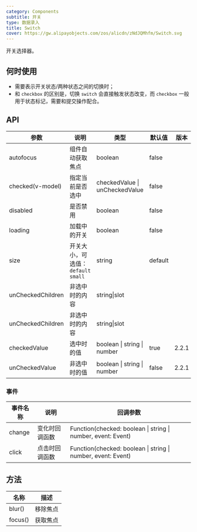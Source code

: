 ```yaml
---
category: Components
subtitle: 开关
type: 数据录入
title: Switch
cover: https://gw.alipayobjects.com/zos/alicdn/zNdJQMhfm/Switch.svg
---
```


开关选择器。

## 何时使用

- 需要表示开关状态/两种状态之间的切换时；
- 和 `checkbox` 的区别是，切换 `switch` 会直接触发状态改变，而 `checkbox` 一般用于状态标记，需要和提交操作配合。

## API

| 参数              | 说明                                | 类型         | 默认值  | 版本|
| ----------------- | ----------------------------------- | ------------ | ------- | --- |
| autofocus         | 组件自动获取焦点                    | boolean      | false   | |
| checked(v-model)  | 指定当前是否选中                    | checkedValue \|   unCheckedValue     | false   | |
| disabled          | 是否禁用                            | boolean      | false   | |
| loading           | 加载中的开关                        | boolean      | false   | |
| size              | 开关大小，可选值：`default` `small` | string       | default | |
| unCheckedChildren | 非选中时的内容                      | string\|slot |         | |
| unCheckedChildren | 非选中时的内容                      | string\|slot |         | |
| checkedValue | 选中时的值                      | boolean \| string \| number |    true     | 2.2.1 |
| unCheckedValue   | 非选中时的值                        | boolean \| string \| number |  false       | 2.2.1 |

### 事件

| 事件名称 | 说明           | 回调参数                                 |
| -------- | -------------- | ---------------------------------------- |
| change   | 变化时回调函数 | Function(checked: boolean \| string \| number, event: Event)  |
| click    | 点击时回调函数 | Function(checked: boolean \| string \| number, event: Event) |  |

## 方法

| 名称    | 描述     |
| ------- | -------- |
| blur()  | 移除焦点 |
| focus() | 获取焦点 |
